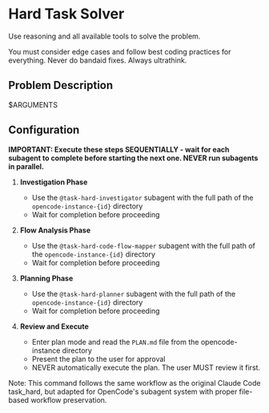 # Hard Task Solver

Use reasoning and all available tools to solve the problem.

You must consider edge cases and follow best coding practices for everything.
Never do bandaid fixes. Always ultrathink.

## Problem Description

$ARGUMENTS

## Configuration

**IMPORTANT: Execute these steps SEQUENTIALLY - wait for each subagent to complete before starting the next one. NEVER run subagents in parallel.**

1. **Investigation Phase**
   - Use the `@task-hard-investigator` subagent with the full path of the `opencode-instance-{id}` directory
   - Wait for completion before proceeding

2. **Flow Analysis Phase**
   - Use the `@task-hard-code-flow-mapper` subagent with the full path of the `opencode-instance-{id}` directory
   - Wait for completion before proceeding

3. **Planning Phase**
   - Use the `@task-hard-planner` subagent with the full path of the `opencode-instance-{id}` directory
   - Wait for completion before proceeding

4. **Review and Execute**
   - Enter plan mode and read the `PLAN.md` file from the opencode-instance directory
   - Present the plan to the user for approval
   - NEVER automatically execute the plan. The user MUST review it first.

Note: This command follows the same workflow as the original Claude Code task_hard, but adapted for OpenCode's subagent system with proper file-based workflow preservation.